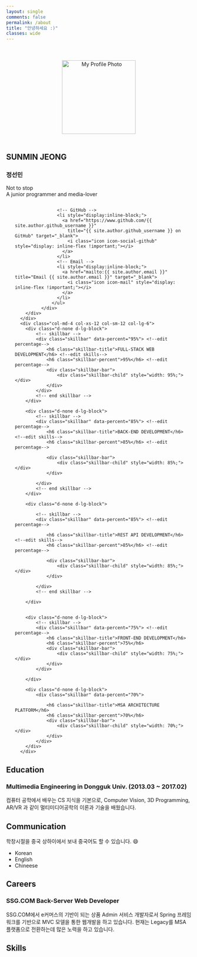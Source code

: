 ```yaml
---
layout: single
comments: false
permalink: /about
title: "안녕하세요 :)"
classes: wide
---
```


<div style="text-align: center; margin: 50px">
  <img src="/theme/img/profile.png" class="user-image" style="width: 200px; height:200px" alt="My Profile Photo">
</div>

<div id="skills">
  <div class="row">
      <div class="col-md-4 col-xs-12 col-sm-6 col-lg-6">
        <div class="about-text-left">
            <h2>SUNMIN JEONG</h2> <!--edit name-->
            <h3>정선민</h3> <!--edit designation-->
              Not to stop <br>
              A junior programmer and media-lover<p></p>
              <div class="navigation-wrapper">
                  <ul class="navigation">
                    <!-- LinkedIn -->
                    <li style="display:inline-block;">
                      <a href="https://www.linkedin.com/in/{{ site.author.linkedin_username }}"
                        title="{{ site.author.linkedin_username }} on LinkedIn" target="_blank">
                        <i class="icon icon-social-linkedin" style="display: inline-flex !important;"></i>
                      </a>
                    </li>

                    <!-- GitHub -->
                    <li style="display:inline-block;">
                      <a href="https://www.github.com/{{ site.author.github_username }}"
                        title="{{ site.author.github_username }} on GitHub" target="_blank">
                        <i class="icon icon-social-github" style="display: inline-flex !important;"></i>
                      </a>
                    </li>
                    <!-- Email -->
                    <li style="display:inline-block;">
                      <a href="mailto:{{ site.author.email }}" title="Email {{ site.author.email }}" target="_blank">
                        <i class="icon icon-mail" style="display: inline-flex !important;"></i>
                      </a>
                    </li>
                  </ul>
              </div>
        </div>
      </div>
      <div class="col-md-4 col-xs-12 col-sm-12 col-lg-6">
        <div class="d-none d-lg-block">
            <!-- skillbar -->
            <div class="skillbar" data-percent="95%"> <!--edit percentage-->
                <h6 class="skillbar-title">FULL-STACK WEB DEVELOPMENT</h6> <!--edit skills-->
                <h6 class="skillbar-percent">95%</h6> <!--edit percentage-->
                <div class="skillbar-bar">
                    <div class="skillbar-child" style="width: 95%;"></div>
                </div>
            </div>
            <!-- end skillbar -->
        </div>

        <div class="d-none d-lg-block">
            <!-- skillbar -->
            <div class="skillbar" data-percent="85%"> <!--edit percentage-->
                <h6 class="skillbar-title">BACK-END DEVELOPMENT</h6> <!--edit skills-->
                <h6 class="skillbar-percent">85%</h6> <!--edit percentage-->

                <div class="skillbar-bar">
                    <div class="skillbar-child" style="width: 85%;"></div>
                </div>

            </div>
            <!-- end skillbar -->
        </div>

        <div class="d-none d-lg-block">

            <!-- skillbar -->
            <div class="skillbar" data-percent="85%"> <!--edit percentage-->

                <h6 class="skillbar-title">REST API DEVELOPMENT</h6> <!--edit skills-->
                <h6 class="skillbar-percent">85%</h6> <!--edit percentage-->

                <div class="skillbar-bar">
                    <div class="skillbar-child" style="width: 85%;"></div>
                </div>

            </div>
            <!-- end skillbar -->

        </div>


        <div class="d-none d-lg-block">
            <!-- skillbar -->
            <div class="skillbar" data-percent="75%"> <!--edit percentage-->
                <h6 class="skillbar-title">FRONT-END DEVELOPMENT</h6>
                <h6 class="skillbar-percent">75%</h6>
                <div class="skillbar-bar">
                    <div class="skillbar-child" style="width: 75%;"></div>
                </div>
            </div>

        </div>

        <div class="d-none d-lg-block">
            <div class="skillbar" data-percent="70%">

                <h6 class="skillbar-title">MSA ARCHITECTURE PLATFORM</h6>
                <h6 class="skillbar-percent">70%</h6>
                <div class="skillbar-bar">
                    <div class="skillbar-child" style="width: 70%;"></div>
                </div>
            </div>
        </div>
      </div>
  </div>
</div>


## Education

### Multimedia Engineering in Dongguk Univ. (2013.03 ~ 2017.02)
컴퓨터 공학에서 배우는 CS 지식을 기본으로, Computer Vision, 3D Programming, AR/VR 과 같이 멀티미디어공학의 이론과 기술을 배웠습니다.


## Communication

학창시절을 중국 상하이에서 보내 중국어도 할 수 있습니다. :smile:

- Korean
- English
- Chineese

## Careers

### SSG.COM Back-Server Web Developer
SSG.COM에서 e커머스의 기반이 되는 상품 Admin 서비스 개발자로서 Spring 프레임워크를 기반으로 MVC 모델을 통한 웹개발을 하고 있습니다. 현재는 Legacy를 MSA 플랫폼으로 전환하는데 많은 노력을 하고 있습니다.

## Skills

<a frameborder="0" data-theme="light" data-layers="1,2,3,4" data-stack-embed="true" href="https://embed.stackshare.io/stacks/embed/c9ed4a3cbd5d288191a92edcf5803a"/><script async src="https://cdn1.stackshare.io/javascripts/client-code.js" charset="utf-8"></script>
